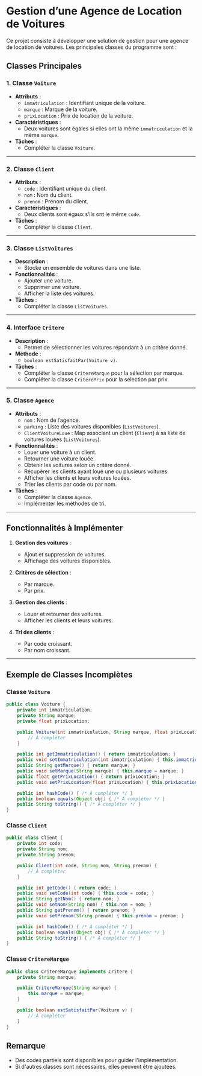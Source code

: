# Gestion d’une Agence de Location de Voitures

Ce projet consiste à développer une solution de gestion pour une agence de location de voitures. Les principales classes du programme sont :

## Classes Principales

### 1. Classe `Voiture`
- **Attributs** :
  - `immatriculation` : Identifiant unique de la voiture.
  - `marque` : Marque de la voiture.
  - `prixLocation` : Prix de location de la voiture.
- **Caractéristiques** :
  - Deux voitures sont égales si elles ont la même `immatriculation` et la même `marque`.
- **Tâches** :
  - Compléter la classe `Voiture`.

---

### 2. Classe `Client`
- **Attributs** :
  - `code` : Identifiant unique du client.
  - `nom` : Nom du client.
  - `prenom` : Prénom du client.
- **Caractéristiques** :
  - Deux clients sont égaux s’ils ont le même `code`.
- **Tâches** :
  - Compléter la classe `Client`.

---

### 3. Classe `ListVoitures`
- **Description** :
  - Stocke un ensemble de voitures dans une liste.
- **Fonctionnalités** :
  - Ajouter une voiture.
  - Supprimer une voiture.
  - Afficher la liste des voitures.
- **Tâches** :
  - Compléter la classe `ListVoitures`.

---

### 4. Interface `Critere`
- **Description** :
  - Permet de sélectionner les voitures répondant à un critère donné.
- **Méthode** :
  - `boolean estSatisfaitPar(Voiture v)`.
- **Tâches** :
  - Compléter la classe `CritereMarque` pour la sélection par marque.
  - Compléter la classe `CriterePrix` pour la sélection par prix.

---

### 5. Classe `Agence`
- **Attributs** :
  - `nom` : Nom de l’agence.
  - `parking` : Liste des voitures disponibles (`ListVoitures`).
  - `ClientVoitureLoue` : Map associant un client (`Client`) à sa liste de voitures louées (`ListVoitures`).
- **Fonctionnalités** :
  - Louer une voiture à un client.
  - Retourner une voiture louée.
  - Obtenir les voitures selon un critère donné.
  - Récupérer les clients ayant loué une ou plusieurs voitures.
  - Afficher les clients et leurs voitures louées.
  - Trier les clients par code ou par nom.
- **Tâches** :
  - Compléter la classe `Agence`.
  - Implémenter les méthodes de tri.

---

## Fonctionnalités à Implémenter

1. **Gestion des voitures** :
   - Ajout et suppression de voitures.
   - Affichage des voitures disponibles.

2. **Critères de sélection** :
   - Par marque.
   - Par prix.

3. **Gestion des clients** :
   - Louer et retourner des voitures.
   - Afficher les clients et leurs voitures.

4. **Tri des clients** :
   - Par code croissant.
   - Par nom croissant.

---

## Exemple de Classes Incomplètes

### Classe `Voiture`
```java
public class Voiture {
    private int immatriculation;
    private String marque;
    private float prixLocation;

    public Voiture(int immatriculation, String marque, float prixLocation) {
        // À compléter
    }

    public int getImmatriculation() { return immatriculation; }
    public void setImmatriculation(int immatriculation) { this.immatriculation = immatriculation; }
    public String getMarque() { return marque; }
    public void setMarque(String marque) { this.marque = marque; }
    public float getPrixLocation() { return prixLocation; }
    public void setPrixLocation(float prixLocation) { this.prixLocation = prixLocation; }

    public int hashCode() { /* À compléter */ }
    public boolean equals(Object obj) { /* À compléter */ }
    public String toString() { /* À compléter */ }
}
```

### Classe `Client`
```java
public class Client {
    private int code;
    private String nom;
    private String prenom;

    public Client(int code, String nom, String prenom) {
        // À compléter
    }

    public int getCode() { return code; }
    public void setCode(int code) { this.code = code; }
    public String getNom() { return nom; }
    public void setNom(String nom) { this.nom = nom; }
    public String getPrenom() { return prenom; }
    public void setPrenom(String prenom) { this.prenom = prenom; }

    public int hashCode() { /* À compléter */ }
    public boolean equals(Object obj) { /* À compléter */ }
    public String toString() { /* À compléter */ }
}
```

### Classe `CritereMarque`
```java
public class CritereMarque implements Critere {
    private String marque;

    public CritereMarque(String marque) {
        this.marque = marque;
    }

    public boolean estSatisfaitPar(Voiture v) {
        // À compléter
    }
}
```


## Remarque

- Des codes partiels sont disponibles pour guider l'implémentation.
- Si d'autres classes sont nécessaires, elles peuvent être ajoutées.
